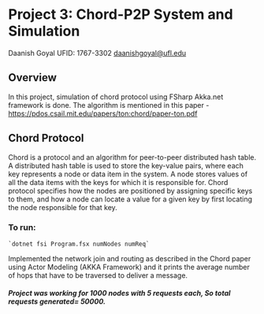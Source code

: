 # Project 3: Chord-P2P System and Simulation


Daanish Goyal
UFID: 1767-3302
daanishgoyal@ufl.edu

## Overview
In this project, simulation of chord protocol using FSharp Akka.net framework is done. The algorithm is mentioned in this paper - https://pdos.csail.mit.edu/papers/ton:chord/paper-ton.pdf

## Chord Protocol
Chord is a protocol and an algorithm for peer-to-peer distributed hash table. A distributed hash table is used to store the key-value pairs, where each key represents a node or data item in the system. A node stores values of all the data items with the keys for which it is responsible for. Chord protocol specifies how the nodes are positioned by assigning specific keys to them, and how a node can locate a value for a given key by first locating the node responsible for that key.

### To run:

    `dotnet fsi Program.fsx numNodes numReq`
    
    
    
Implemented the network join and routing as described in the Chord paper using Actor Modeling (AKKA Framework) and it prints the average number of hops that have to be traversed to deliver a message.


##### Project was working for 1000 nodes with 5 requests each, So total requests generated= 50000.
